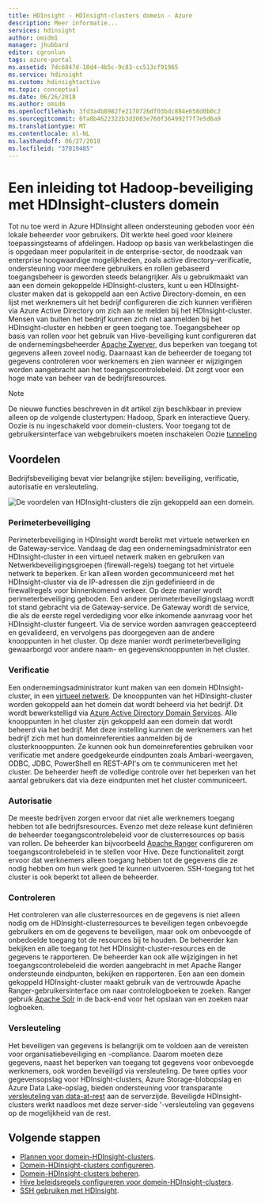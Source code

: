 ```yaml
---
title: HDInsight - HDInsight-clusters domein - Azure
description: Meer informatie...
services: hdinsight
author: omidm1
manager: jhubbard
editor: cgronlun
tags: azure-portal
ms.assetid: 7dc6847d-10d4-4b5c-9c83-cc513cf91965
ms.service: hdinsight
ms.custom: hdinsightactive
ms.topic: conceptual
ms.date: 06/26/2018
ms.author: omidm
ms.openlocfilehash: 3fd3a4b8982fe2170726df03bdc884e658d0b0c2
ms.sourcegitcommit: 0fa8b4622322b3d3003e760f364992f7f7e5d6a9
ms.translationtype: MT
ms.contentlocale: nl-NL
ms.lasthandoff: 06/27/2018
ms.locfileid: "37019485"
---
```

# <a name="an-introduction-to-hadoop-security-with-domain-joined-hdinsight-clusters"></a>Een inleiding tot Hadoop-beveiliging met HDInsight-clusters domein

Tot nu toe werd in Azure HDInsight alleen ondersteuning geboden voor één lokale beheerder voor gebruikers. Dit werkte heel goed voor kleinere toepassingsteams of afdelingen. Hadoop op basis van werkbelastingen die is opgedaan meer populariteit in de enterprise-sector, de noodzaak van enterprise hoogwaardige mogelijkheden, zoals active directory-verificatie, ondersteuning voor meerdere gebruikers en rollen gebaseerd toegangsbeheer is geworden steeds belangrijker. Als u gebruikmaakt van aan een domein gekoppelde HDInsight-clusters, kunt u een HDInsight-cluster maken dat is gekoppeld aan een Active Directory-domein, en een lijst met werknemers uit het bedrijf configureren die zich kunnen verifiëren via Azure Active Directory om zich aan te melden bij het HDInsight-cluster. Mensen van buiten het bedrijf kunnen zich niet aanmelden bij het HDInsight-cluster en hebben er geen toegang toe. Toegangsbeheer op basis van rollen voor het gebruik van Hive-beveiliging kunt configureren dat de ondernemingsbeheerder [Apache Zwerver](http://hortonworks.com/apache/ranger/), dus beperken van toegang tot gegevens alleen zoveel nodig. Daarnaast kan de beheerder de toegang tot gegevens controleren voor werknemers en zien wanneer er wijzigingen worden aangebracht aan het toegangscontrolebeleid. Dit zorgt voor een hoge mate van beheer van de bedrijfsresources.

> [!NOTE]
> De nieuwe functies beschreven in dit artikel zijn beschikbaar in preview alleen op de volgende clustertypen: Hadoop, Spark en interactieve Query. Oozie is nu ingeschakeld voor domein-clusters. Voor toegang tot de gebruikersinterface van webgebruikers moeten inschakelen Oozie [tunneling](../hdinsight-linux-ambari-ssh-tunnel.md)

## <a name="benefits"></a>Voordelen
Bedrijfsbeveiliging bevat vier belangrijke stijlen: beveiliging, verificatie, autorisatie en versleuteling.

![De voordelen van HDInsight-clusters die zijn gekoppeld aan een domein](./media/apache-domain-joined-introduction/hdinsight-domain-joined-four-pillars.png).

### <a name="perimeter-security"></a>Perimeterbeveiliging
Perimeterbeveiliging in HDInsight wordt bereikt met virtuele netwerken en de Gateway-service. Vandaag de dag een ondernemingsadministrator een HDInsight-cluster in een virtueel netwerk maken en gebruiken van Netwerkbeveiligingsgroepen (firewall-regels) toegang tot het virtuele netwerk te beperken. Er kan alleen worden gecommuniceerd met het HDInsight-cluster via de IP-adressen die zijn gedefinieerd in de firewallregels voor binnenkomend verkeer. Op deze manier wordt perimeterbeveiliging geboden. Een andere perimeterbeveiligingslaag wordt tot stand gebracht via de Gateway-service. De Gateway wordt de service, die als de eerste regel verdediging voor elke inkomende aanvraag voor het HDInsight-cluster fungeert. Via de service worden aanvragen geaccepteerd en gevalideerd, en vervolgens pas doorgegeven aan de andere knooppunten in het cluster. Op deze manier wordt perimeterbeveiliging gewaarborgd voor andere naam- en gegevensknooppunten in het cluster.

### <a name="authentication"></a>Verificatie
Een ondernemingsadministrator kunt maken van een domein HDInsight-cluster, in een [virtueel netwerk](https://azure.microsoft.com/services/virtual-network/). De knooppunten van het HDInsight-cluster worden gekoppeld aan het domein dat wordt beheerd via het bedrijf. Dit wordt bewerkstelligd via [Azure Active Directory Domain Services](../../active-directory-domain-services/active-directory-ds-overview.md). Alle knooppunten in het cluster zijn gekoppeld aan een domein dat wordt beheerd via het bedrijf. Met deze instelling kunnen de werknemers van het bedrijf zich met hun domeinreferenties aanmelden bij de clusterknooppunten. Ze kunnen ook hun domeinreferenties gebruiken voor verificatie met andere goedgekeurde eindpunten zoals Ambari-weergaven, ODBC, JDBC, PowerShell en REST-API's om te communiceren met het cluster. De beheerder heeft de volledige controle over het beperken van het aantal gebruikers dat via deze eindpunten met het cluster communiceert.

### <a name="authorization"></a>Autorisatie
De meeste bedrijven zorgen ervoor dat niet alle werknemers toegang hebben tot alle bedrijfsresources. Evenzo met deze release kunt definiëren de beheerder toegangscontrolebeleid voor de clusterresources op basis van rollen. De beheerder kan bijvoorbeeld [Apache Ranger](http://hortonworks.com/apache/ranger/) configureren om toegangscontrolebeleid in te stellen voor Hive. Deze functionaliteit zorgt ervoor dat werknemers alleen toegang hebben tot de gegevens die ze nodig hebben om hun werk goed te kunnen uitvoeren. SSH-toegang tot het cluster is ook beperkt tot alleen de beheerder.

### <a name="auditing"></a>Controleren
Het controleren van alle clusterresources en de gegevens is niet alleen nodig om de HDInsight-clusterresources te beveiligen tegen onbevoegde gebruikers en om de gegevens te beveiligen, maar ook om onbevoegde of onbedoelde toegang tot de resources bij te houden. De beheerder kan bekijken en alle toegang tot het HDInsight-cluster-resources en de gegevens te rapporteren. De beheerder kan ook alle wijzigingen in het toegangscontrolebeleid die worden aangebracht in met Apache Ranger ondersteunde eindpunten, bekijken en rapporteren. Een aan een domein gekoppeld HDInsight-cluster maakt gebruik van de vertrouwde Apache Ranger-gebruikersinterface om naar controlelogboeken te zoeken. Ranger gebruik [Apache Solr](http://hortonworks.com/apache/solr/) in de back-end voor het opslaan van en zoeken naar logboeken.

### <a name="encryption"></a>Versleuteling
Het beveiligen van gegevens is belangrijk om te voldoen aan de vereisten voor organisatiebeveiliging en -compliance. Daarom moeten deze gegevens, naast het beperken van toegang tot gegevens voor onbevoegde werknemers, ook worden beveiligd via versleuteling. De twee opties voor gegevensopslag voor HDInsight-clusters, Azure Storage-blobopslag en Azure Data Lake-opslag, bieden ondersteuning voor transparante [versleuteling van data-at-rest](../../storage/common/storage-service-encryption.md) aan de serverzijde. Beveiligde HDInsight-clusters werkt naadloos met deze server-side '-versleuteling van gegevens op de mogelijkheid van de rest.

## <a name="next-steps"></a>Volgende stappen
* [Plannen voor domein-HDInsight-clusters](apache-domain-joined-architecture.md).
* [Domein-HDInsight-clusters configureren](apache-domain-joined-configure.md).
* [Domein-HDInsight-clusters beheren](apache-domain-joined-manage.md).
* [Hive beleidsregels configureren voor domein-HDInsight-clusters](apache-domain-joined-run-hive.md).
* [SSH gebruiken met HDInsight](../hdinsight-hadoop-linux-use-ssh-unix.md#domainjoined).

